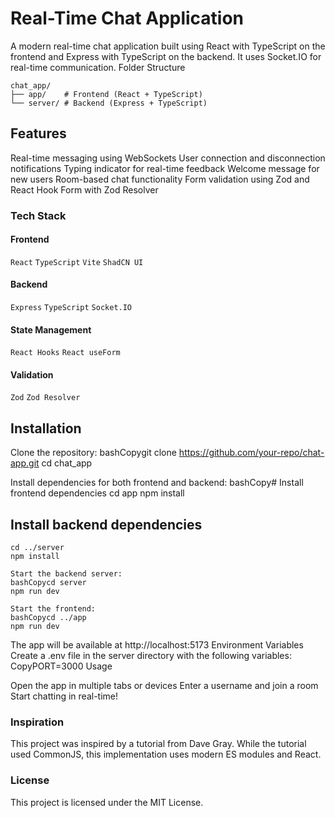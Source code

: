 # Real-Time Chat Application

A modern real-time chat application built using React with TypeScript on the frontend and Express with TypeScript on the backend. It uses Socket.IO for real-time communication.
Folder Structure

```
chat_app/
├── app/    # Frontend (React + TypeScript)
└── server/ # Backend (Express + TypeScript)
```

## Features

Real-time messaging using WebSockets
User connection and disconnection notifications
Typing indicator for real-time feedback
Welcome message for new users
Room-based chat functionality
Form validation using Zod and React Hook Form with Zod Resolver

### Tech Stack

#### Frontend

`React` `TypeScript` `Vite` `ShadCN UI`

#### Backend

`Express` `TypeScript` `Socket.IO`

#### State Management

`React Hooks` `React useForm`

#### Validation

`Zod` `Zod Resolver`

## Installation

Clone the repository:
bashCopygit clone https://github.com/your-repo/chat-app.git
cd chat_app

Install dependencies for both frontend and backend:
bashCopy# Install frontend dependencies
cd app
npm install

## Install backend dependencies

```
cd ../server
npm install

Start the backend server:
bashCopycd server
npm run dev

Start the frontend:
bashCopycd ../app
npm run dev

```

The app will be available at http://localhost:5173
Environment Variables
Create a .env file in the server directory with the following variables:
CopyPORT=3000
Usage

Open the app in multiple tabs or devices
Enter a username and join a room
Start chatting in real-time!

### Inspiration

This project was inspired by a tutorial from Dave Gray. While the tutorial used CommonJS, this implementation uses modern ES modules and React.

### License

This project is licensed under the MIT License.
